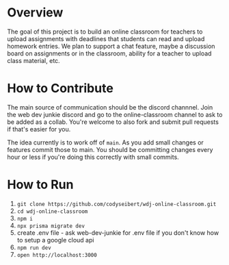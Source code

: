 # Overview

The goal of this project is to build an online classroom for teachers to upload assignments with deadlines that students can read and upload homework entries.  We plan to support a chat feature, maybe a discussion board on assignments or in the classroom, ability for a teacher to upload class material, etc.


# How to Contribute

The main source of communication should be the discord channnel. Join the web dev junkie discord and go to the online-classroom channel to ask to be added as a collab.  You're welcome to also fork and submit pull requests if that's easier for you.

The idea currently is to work off of `main`.  As you add small changes or features commit those to main.  You should be committing changes every hour or less if you're doing this correctly with small commits.  

# How to Run

1. `git clone https://github.com/codyseibert/wdj-online-classroom.git`
2. `cd wdj-online-classroom`
3. `npm i`
4. `npx prisma migrate dev`
5. create .env file - ask web-dev-junkie for .env file if you don't know how to setup a google cloud api
6. `npm run dev`
7. `open http://localhost:3000`
